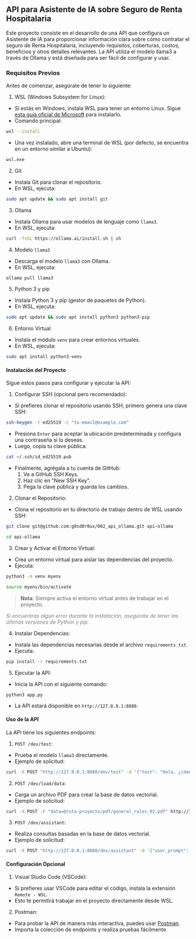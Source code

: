 ## API para Asistente de IA sobre Seguro de Renta Hospitalaria

Este proyecto consiste en el desarrollo de una API que configura un Asistente de IA para proporcionar información clara sobre cómo contratar el seguro de Renta Hospitalaria, incluyendo requisitos, coberturas, costos, beneficios y otros detalles relevantes. La API utiliza el modelo llama3 a través de Ollama y está diseñada para ser fácil de configurar y usar.

### Requisitos Previos

Antes de comenzar, asegúrate de tener lo siguiente:

1. WSL (Windows Subsystem for Linux):
- Si estás en Windows, instala WSL para tener un entorno Linux. Sigue [esta guía oficial de Microsoft](https://learn.microsoft.com/en-us/windows/wsl/install/) para instalarlo.
- Comando principal:
```bash
wsl --install
```
- Una vez instalado, abre una terminal de WSL (por defecto, se encuentra en un entorno similar a Ubuntu):
```bash
wsl.exe
```

2. Git
- Instala Git para clonar el repositorio.
- En WSL, ejecuta:
```bash
sudo apt update && sudo apt install git
```

3. Ollama
- Instala Ollama para usar modelos de lenguaje como `llama3`.
- En WSL, ejecuta:
```bash
curl -fsSL https://ollama.ai/install.sh | sh
```

4. Modelo `llama3`
- Descarga el modelo `llama3` con Ollama.
- En WSL, ejecuta:
```bash
ollama pull llama3
```

5. Python 3 y pip
- Instala Python 3 y pip (gestor de paquetes de Python).
- En WSL, ejecuta:
```bash
sudo apt update && sudo apt install python3 python3-pip
```

6. Entorno Virtual
- Instala el módulo `venv` para crear entornos virtuales.
- En WSL, ejecuta:
```bash
sudo apt install python3-venv
```

#### Instalación del Proyecto

Sigue estos pasos para configurar y ejecutar la API:

1. Configurar SSH (opcional pero recomendado):
- Si prefieres clonar el repositorio usando SSH, primero genera una clave SSH:
```bash
ssh-keygen -t ed25519 -C "tu-email@example.com"
```
- Presiona `Enter` para aceptar la ubicación predeterminada y configura una contraseña si lo deseas.
- Luego, copia tu clave pública:
```bash
cat ~/.ssh/id_ed25519.pub
```
- Finalmente, agrégala a tu cuenta de GitHub:
    1. Ve a GitHub SSH Keys.
    2. Haz clic en "New SSH Key".
    3. Pega la clave pública y guarda los cambios.

2. Clonar el Repositorio:
- Clona el repositorio en tu directorio de trabajo dentro de WSL usando SSH:
```bash
git clone git@github.com:g0sd0r0ux/002_api_ollama.git api-ollama
```
```bash
cd api-ollama
```

3. Crear y Activar el Entorno Virtual:
- Crea un entorno virtual para aislar las dependencias del proyecto.
- Ejecuta:
```bash
python3 -m venv myenv
```
```bash
source myenv/bin/activate
```
> **Nota**: Siempre activa el entorno virtual antes de trabajar en el proyecto.
<p style="color: gray; font-style: italic;">
   Si encuentras algún error durante la instalación, asegúrate de tener las últimas versiones de Python y pip.
</p>

4. Instalar Dependencias:
- Instala las dependencias necesarias desde el archivo `requirements.txt`.
- Ejecuta:
```bash
pip install -r requirements.txt
```

5. Ejecutar la API:
- Inicia la API con el siguiente comando:
```bash
python3 app.py
```
- La API estará disponible en `http://127.0.0.1:8080`.

#### Uso de la API

La API tiene los siguientes endpoints:

1. `POST /dev/test`:
- Prueba el modelo `llama3` directamente.
- Ejemplo de solicitud:
```bash
curl -X POST "http://127.0.0.1:8080/dev/test" -d '{"test": "Hola, ¿cómo estás?"}'
```

2. `POST /dev/load/data`:
- Carga un archivo PDF para crear la base de datos vectorial.
- Ejemplo de solicitud:
```bash
curl -X POST -F "data=@ruta-proyecto/pdf/general_rules_02.pdf" http://127.0.0.1:8080/dev/load/data
```

3. `POST /dev/assistant`:
- Realiza consultas basadas en la base de datos vectorial.
- Ejemplo de solicitud:
```bash
curl -X POST "http://127.0.0.1:8080/dev/assistant" -d '{"user_prompt": "¿Cuáles son los requisitos para contratar el seguro?"}'
```

#### Configuración Opcional

1. Visual Studio Code (VSCode):
- Si prefieres usar VSCode para editar el código, instala la extensión `Remote - WSL`.
- Esto te permitirá trabajar en el proyecto directamente desde WSL.

2. Postman:

- Para probar la API de manera más interactiva, puedes usar [Postman](https://www.postman.com/).
- Importa la colección de endpoints y realiza pruebas fácilmente.

